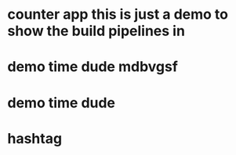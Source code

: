 # counter app this is just a demo to show the build pipelines in 
# demo time dude mdbvgsf
# demo time dude
# hashtag
